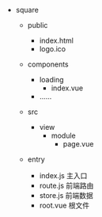 - square
  - public
    - index.html 
    - logo.ico

  - components 
    - loading
      - index.vue
    - ......

  - src 
    - view
      - module
        - page.vue

  - entry
    - index.js  主入口
    - route.js  前端路由
    - store.js  前端数据
    - root.vue  根文件